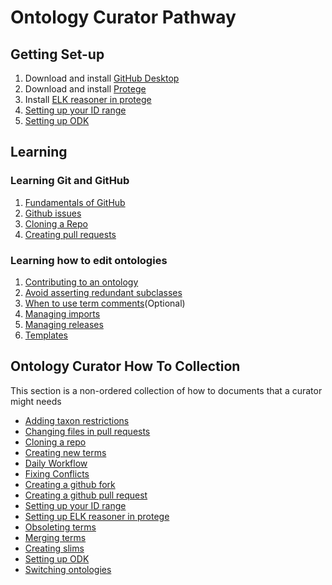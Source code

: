 # Ontology Curator Pathway

## Getting Set-up

1. Download and install [GitHub Desktop](https://desktop.github.com/)
2. Download and install [Protege](https://protege.stanford.edu/products.php)
3. Install [ELK reasoner in protege](../howto/installiong_elk_in_protege.md)
4. [Setting up your ID range](../howto/idrange.md)
5. [Setting up ODK](../howto/odk_setup.md)

## Learning

### Learning Git and GitHub

1. [Fundamentals of GitHub](../tutorial/github_fundamentals.md)
2. [Github issues](../tutorial/github_issues.md)
3. [Cloning a Repo](../howto/clone_mondo_repo.md)
4. [Creating pull requests](../howto/github_create_pull_request.md)

### Learning how to edit ontologies
1. [Contributing to an ontology](../lessons/contributing_to_obo_ontologies.md)
2. [Avoid asserting redundant subclasses](../discussion/DeletingAssertedSubClasses.md)
3. [When to use term comments](../discussion/TermComments.md)(Optional)
4. [Managing imports](../tutorials/managing-dynamic-imports-odk.md)
5. [Managing releases](../tutorials/managing-ontology-releases-odk.md)
6. [Templates](../lessons/templates_for_obo.md)

## Ontology Curator How To Collection
This section is a non-ordered collection of how to documents that a curator might needs
- [Adding taxon restrictions](../howto/add_taxon_restrictions.md)
- [Changing files in pull requests](../howto/change_files_pull_request.md)
- [Cloning a repo](../howto/clone_mondo_repo.md)
- [Creating new terms](../howto/CreateNewTerm.md)
- [Daily Workflow](../howto/DailyWorkflow.md)
- [Fixing Conflicts](../howto/fixing-conflicts.md)
- [Creating a github fork](../howto/github_create_fork.md)
- [Creating a github pull request](../howto/github_create_pull_request.md)
- [Setting up your ID range](../howto/idrange.md)
- [Setting up ELK reasoner in protege](../howto/installiong_elk_in_protege.md)
- [Obsoleting terms](../howto/ObsoleteTerm.md)
- [Merging terms](../howto/MergeTerms.md)
- [Creating slims](../howto/NewSlim.md)
- [Setting up ODK](../howto/odk_setup.md)
- [Switching ontologies](../howto/switching_ontologies.md)
